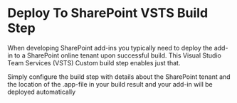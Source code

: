 # Deploy To SharePoint VSTS Build Step #

When developing SharePoint add-ins you typically need to deploy the add-in to a SharePoint online tenant upon successful build. This Visual Studio Team Services (VSTS) Custom build step enables just that.

Simply configure the build step with details about the SharePoint tenant and the location of the .app-file in your build result and your add-in will be deployed automatically


